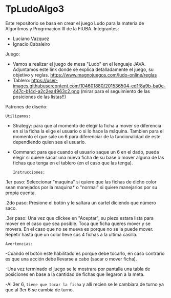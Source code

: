 # TpLudoAlgo3
Este repositorio se basa en crear el juego Ludo para la materia de Algoritmos y Progrmacion III de la FIUBA.
Integrantes: 
- Luciano Vazquez
- Ignacio Cabaleiro


Juego: 

- Vamos a realizar el juego de mesa "Ludo" en el lenguaje JAVA.
  Adjuntamos este link donde se explica detalladamente el juego, su objetivo y reglas.
  https://www.magnojuegos.com/ludo-online/reglas
- Tablero: https://user-images.githubusercontent.com/104601880/201536504-ed1f8a9b-ba0e-447c-b14d-a2c2ea4963c2.png (mirar para el seguimiento de las posiciones de las listas!!)



Patrones de diseño:

    Utilizamos:
    
  - Strategy: para que al momento de elegir la ficha a mover se diferencia en si la ficha la elige el usuario o si lo hace la máquina. Tambien para el momento el que sale un 6 para diferenciar de la funcionalidad de este dependiendo quien sea el usuario.
  
  - Command: para que cuando el usuario saque un 6 en el dado, pueda elegir si quiere sacar una nueva ficha de su base o mover alguna de las fichas que tenga en el           tablero (en el caso que las tenga).



        Instrucciones:
  
  .1er paso: Seleccionar "maquina" si quiere que las fichas de dicho color sean manejados por la maquina* o "normal" si quiere manejarlos por su propia cuenta.
  
  .2do paso: Presione el botón y le saltara un cartel diciendo que número saco.
  
  .3er paso: Una vez que clickee en "Aceptar", su pieza estara lista para mover en el caso que sea posible. Toca que ficha queres mover y se movera. En el caso que no se mueva es porque no se la puede mover. Repetir hasta que un color lleve sus 4 fichas a la ultima casilla.
  
  `Avertencias:`
  
  -Cuando el botón este habilitado es porque debe tocarlo, en caso contrario es que una acción debe llevarse a cabo (sacar o mover ficha). 
  
  -Una vez terminado el juego se le mostrara por pantalla una tabla de posiciones en base a la cantidad de fichas que llegaron a la meta. 
  
  -Al 3er 6, `tiene que tocar la ficha` y alli recien se le cambiara de turno ya que al 3er 6 se cambia de turno.
  
 
  
